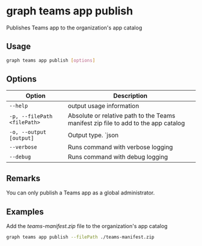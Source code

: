 # graph teams app publish

Publishes Teams app to the organization's app catalog

## Usage

```sh
graph teams app publish [options]
```

## Options

Option|Description
------|-----------
`--help`|output usage information
`-p, --filePath <filePath>`|Absolute or relative path to the Teams manifest zip file to add to the app catalog
`-o, --output [output]`|Output type. `json|text`. Default `text`
`--verbose`|Runs command with verbose logging
`--debug`|Runs command with debug logging

## Remarks

You can only publish a Teams app as a global administrator.

## Examples

Add the _teams-manifest.zip_ file to the organization's app catalog

```sh
graph teams app publish --filePath ./teams-manifest.zip
```